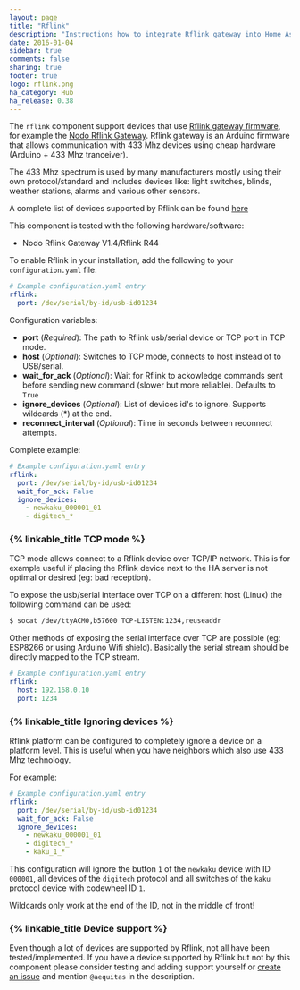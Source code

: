 ```yaml
---
layout: page
title: "Rflink"
description: "Instructions how to integrate Rflink gateway into Home Assistant."
date: 2016-01-04
sidebar: true
comments: false
sharing: true
footer: true
logo: rflink.png
ha_category: Hub
ha_release: 0.38
---
```


The `rflink` component support devices that use [Rflink gateway firmware](http://www.nemcon.nl/blog2/), for example the [Nodo Rflink Gateway](https://www.nodo-shop.nl/nl/21-rflink-gateway). Rflink gateway is an Arduino firmware that allows communication with 433 Mhz devices using cheap hardware (Arduino + 433 Mhz tranceiver).

The 433 Mhz spectrum is used by many manufacturers mostly using their own protocol/standard and includes devices like: light switches, blinds, weather stations, alarms and various other sensors.

A complete list of devices supported by Rflink can be found [here](http://www.nemcon.nl/blog2/devlist)

This component is tested with the following hardware/software:

- Nodo Rflink Gateway V1.4/Rflink R44

To enable Rflink in your installation, add the following to your `configuration.yaml` file:

```yaml
# Example configuration.yaml entry
rflink:
  port: /dev/serial/by-id/usb-id01234
```

Configuration variables:

- **port** (*Required*): The path to Rflink usb/serial device or TCP port in TCP mode.
- **host** (*Optional*): Switches to TCP mode, connects to host instead of to USB/serial.
- **wait_for_ack** (*Optional*): Wait for Rflink to ackowledge commands sent before sending new command (slower but more reliable). Defaults to `True`
- **ignore_devices** (*Optional*): List of devices id's to ignore. Supports wildcards (*) at the end.
- **reconnect_interval** (*Optional*): Time in seconds between reconnect attempts.

Complete example:

```yaml
# Example configuration.yaml entry
rflink:
  port: /dev/serial/by-id/usb-id01234
  wait_for_ack: False
  ignore_devices:
    - newkaku_000001_01
    - digitech_*
```

### {% linkable_title TCP mode %}

TCP mode allows connect to a Rflink device over TCP/IP network. This is for example useful if placing the Rflink device next to the HA server is not optimal or desired (eg: bad reception).

To expose the usb/serial interface over TCP on a different host (Linux) the following command can be used:

```bash
$ socat /dev/ttyACM0,b57600 TCP-LISTEN:1234,reuseaddr
```

Other methods of exposing the serial interface over TCP are possible (eg: ESP8266 or using Arduino Wifi shield). Basically the serial stream should be directly mapped to the TCP stream.

```yaml
# Example configuration.yaml entry
rflink:
  host: 192.168.0.10
  port: 1234
```

### {% linkable_title Ignoring devices %}

Rflink platform can be configured to completely ignore a device on a platform level. This is useful when you have neighbors which also use 433 Mhz technology.

For example:

```yaml
# Example configuration.yaml entry
rflink:
  port: /dev/serial/by-id/usb-id01234
  wait_for_ack: False
  ignore_devices:
    - newkaku_000001_01
    - digitech_*
    - kaku_1_*
```

This configuration will ignore the button `1` of the `newkaku` device with ID `000001`, all devices of the `digitech` protocol and all switches of the `kaku` protocol device with codewheel ID `1`.

Wildcards only work at the end of the ID, not in the middle of front!

### {% linkable_title Device support %}

Even though a lot of devices are supported by Rflink, not all have been tested/implemented. If you have a device supported by Rflink but not by this component please consider testing and adding support yourself or [create an issue](https://github.com/home-assistant/home-assistant/issues/new) and mention `@aequitas` in the description.


